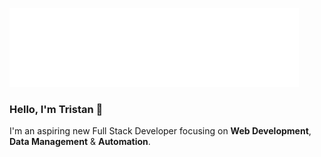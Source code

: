 ![Profile Introduction](https://github.com/tristanbudd/tristanbudd/blob/main/profile_introduction.png)
### Hello, I'm Tristan 👋
I'm an aspiring new Full Stack Developer focusing on **Web Development**, **Data Management** & **Automation**.

